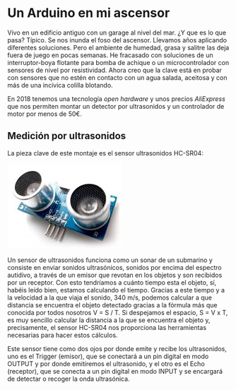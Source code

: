 # Un Arduino en mi ascensor
Vivo en un edificio antiguo con un garage al nivel del mar. ¿Y que es lo que pasa? Típico. Se nos inunda el foso del ascensor. 
Llevamos años aplicando diferentes soluciones. Pero el ambiente de humedad, grasa y salitre las deja fuera de juego en pocas semanas. He fracasado con soluciones de un interruptor-boya flotante para bomba de achique o un microcontrolador con sensores de nivel por resistividad.
Ahora creo que la clave está en probar con sensores que no estén en contacto con un agua salada, aceitosa y con más de una incívica colilla blotando. 

En 2018 tenemos una tecnología _open hardware_ y unos precios _AliExpress_ que nos permiten montar un detector por ultrasonidos y un controlador de motor por menos de 50€. 

## Medición por ultrasonidos
La pieza clave de este montaje es el sensor ultrasonidos HC-SR04:

![un_arduino_en_mi_ascensor](https://github.com/McOrts/un_arduino_en_mi_ascensor/blob/master/HC-SR04.jpg?raw=true)

Un sensor de ultrasonidos funciona como un sonar de un submarino y consiste en enviar sonidos ultrasónicos, sonidos por encima del espectro autidivo, a través de un emisor que revotan en los objetos y son recibidos por un receptor. Con esto tendríamos a cuánto tiempo esta el objeto, sí, habéis leído bien, estamos calculando el tiempo. Gracias a este tiempo y a la velocidad a la que viaja el sonido, 340 m/s, podemos calcular a que distancia se encuentra el objeto detectado gracias a la fórmula más que conocida por todos nosotros V = S / T. Si despejamos el espacio, S = V x T, es muy sencillo calcular la distancia a la que se encuentra el objeto y, precisamente, el sensor HC-SR04 nos proporciona las herramientas necesarias para hacer estos cálculos.

Este sensor tiene como dos ojos por donde emite y recibe los ultrasonidos, uno es el Trigger (emisor), que se conectará a un pin digital en modo OUTPUT y por donde emitiremos el ultrasonido, y el otro es el Echo (receptor), que se conecta a un pin digital en modo INPUT y se encargará de detectar o recoger la onda ultrasónica.
